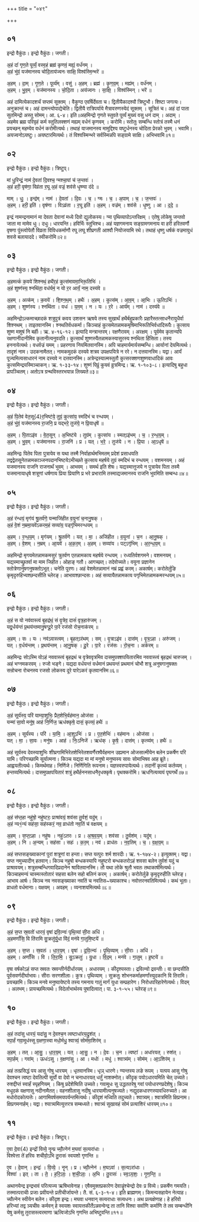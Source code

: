 +++
title = "०४९"

+++


## ०१
इन्द्रो वैकुंठः। इन्द्रो वैकुंठः। जगती।

अ॒हं दां॑ गृण॒ते पूर्व्यं॒ वस्व॒हं ब्रह्म॑ कृणवं॒ मह्यं॒ वर्ध॑नम् ।  
अ॒हं भु॑वं॒ यज॑मानस्य चोदि॒ताय॑ज्वनः साक्षि॒ विश्व॑स्मि॒न्भरे॑ ॥

अ॒हम् । दा॒म् । गृ॒ण॒ते । पूर्व्य॑म् । वसु॑ । अ॒हम् । ब्रह्म॑ । कृ॒ण॒व॒म् । मह्य॑म् । वर्ध॑नम् ।  
अ॒हम् । भु॒व॒म् । यज॑मानस्य । चो॒दि॒ता । अय॑ज्वनः । सा॒क्षि॒ । विश्व॑स्मिन् । भरे॑ ॥

अहं दामित्येकादशर्चं सप्तमं सूक्तम् । वैकुण्ठ एवर्षिर्देवता च। द्वितीयैकादश्यौ त्रिष्टुभौ। शिष्टा जगत्यः। अनुक्रान्तं च। अहं दामन्त्योपाद्येचेति। द्वितीयै रात्रिपर्याये मैत्रावरुणस्येदं सूक्तम् । सूत्रितं च। अहं दां पाता सुतमिन्द्रो अस्तु सोमम्। आ. ६-४। इति॥अहमिन्द्रो गृणते स्तुवते पूर्व्यं मुख्यं वसु धनं दाम् । अदाम् । अहमेव ब्रह्म परिवृहं कर्म स्तुतिलक्शणं मह्यम् वर्धनं कृणवम् । करोमि। स्तोतुः सम्बन्धि स्तोत्रं तस्मै धनं प्रयच्छन् महम्येव वर्धनं करोमीत्यर्थः। तथाहं याजमानस्य मामुद्दिश्य यष्टुर्धनस्य चोदिता प्रेरको भुवम् । भवामि। अयज्वनोऽयष्टुः। अयष्टारमित्यर्थः। तं विश्वस्मिन्भरे सर्वस्मिन्नपि सङ्ग्रामे साक्षि। अभिभवामि॥१॥

## ०२
इन्द्रो वैकुंठः। इन्द्रो वैकुंठः। त्रिष्टुप्।

मां धु॒रिन्द्रं॒ नाम॑ दे॒वता॑ दि॒वश्च॒ ग्मश्चा॒पां च॑ ज॒न्तवः॑ ।  
अ॒हं हरी॒ वृष॑णा॒ विव्र॑ता र॒घू अ॒हं वज्रं॒ शव॑से धृ॒ष्ण्वा द॑दे ॥

माम् । धुः॒ । इन्द्र॑म् । नाम॑ । दे॒वता॑ । दि॒वः । च॒ । ग्मः । च॒ । अ॒पाम् । च॒ । ज॒न्तवः॑ ।  
अ॒हम् । हरी॒ इति॑ । वृष॑णा । विऽव्र॑ता । र॒घू इति॑ । अ॒हम् । वज्र॑म् । शव॑से । धृ॒ष्णु । आ । द॒दे॒ ॥

इन्द्रं नामन्द्रनामानं मा देवता देवानां मध्ये दिवो द्युलोकस्य। ग्मा पृथिव्यापोऽन्तरिक्षम् । एतेषु लोकेषु जन्तवो जाता मा मामेव धुः। दधुः। धारयन्ति। हविर्भिः स्तुभिश्च। अहं यज्ञगमनाय सङ्ग्रामगमनाय वा हरी हरितवर्णौ वृषणा पुंस्त्वोपेतौ विव्रता विविधकर्माणौ रघू लघू शीघ्रगती आश्वौ नियोजयामि रथे। तथाहं धृष्णु धर्षकं वज्रमायुधं शवसे बलायाददे। स्वीकरोमि॥२॥

## ०३
इन्द्रो वैकुंठः। इन्द्रो वैकुंठः। जगती।

अ॒हमत्कं॑ क॒वये॑ शिश्नथं॒ हथै॑र॒हं कुत्स॑मावमा॒भिरू॒तिभिः॑ ।  
अ॒हं शुष्ण॑स्य॒ श्नथि॑ता॒ वध॑र्यमं॒ न यो र॒र आर्यं॒ नाम॒ दस्य॑वे ॥

अ॒हम् । अत्क॑म् । क॒वये॑ । शि॒श्न॒थ॒म् । हथैः॑ । अ॒हम् । कुत्स॑म् । आ॒व॒म् । आ॒भिः । ऊ॒तिऽभिः॑ ।  
अ॒हम् । शुष्ण॑स्य । श्नथि॑ता । वधः॑ । य॒म॒म् । न । यः । र॒रे । आर्य॑म् । नाम॑ । दस्य॑वे ॥

अहमिन्द्रोऽत्कमाच्छादकं शत्रुपुत्रं कवय उशसन ऋषये तस्य सुखार्थं हथैर्बहुप्रकारैः प्रहारैस्तत्साधनैरायुधैर्वा शिश्नथम् । ताइतवानस्मि। श्नथतिर्वधकर्मा। किञ्चाहं कुत्समेतन्नामकमृषिमाभिरूतिभिर्वधादिरूपैः। कुत्साय शुष्ण मशुषं नि बर्हीः। ऋ. ४-१६-१२। इत्यादि मन्त्रान्तरम्। रक्षणैरावम् । अरक्षम् । पूर्वमेव कृतान्यपि रक्षणानीदानीमिव कृतानीत्यनुवदति। कुत्सार्थं शुष्णस्यैतन्नामकस्यासुरस्य श्नथिता हिंसिता। तस्य हननायेत्यर्थः। वधर्वज्रं यमम् । प्रहरणाय नियमितवानस्मि। अपि चाहमार्यमार्यसम्बन्धि। आर्यानां देयमित्यर्थः। तादृशं नाम। उदकनामैतत्। नामकमुदकं दस्यवे शत्रव उपक्षपयित्रे न ररे। न दत्तवानस्मि। यद्वा। आर्यं पूज्यमित्यसाधारनं नाम दस्यवे न दत्तवानस्मि। अत्रेन्द्रस्यात्मस्तुतौ कुत्सरक्शणशुष्णवाधादिकं आवः कुत्समिन्द्रयस्मिञ्चाकन्। ऋ. १-३३-१४। शुष्णं पिप्रुं कुयवं व्रुत्रमिन्द्र। ऋ. १-१०३-८। इत्यादिषु बहुधा प्रापञ्चितम्। अतोऽत्र ग्रन्थविस्तरभयान्न लिख्यते॥३॥

## ०४
इन्द्रो वैकुंठः। इन्द्रो वैकुंठः। जगती।

अ॒हं पि॒तेव॑ वेत॒सू{4}र॒भिष्ट॑ये॒ तुग्रं॒ कुत्सा॑य॒ स्मदि॑भं च रन्धयम् ।  
अ॒हं भु॑वं॒ यज॑मानस्य रा॒जनि॒ प्र यद्भरे॒ तुज॑ये॒ न प्रि॒याधृषे॑ ॥

अ॒हम् । पि॒ताऽइ॑व । वे॒त॒सून् । अ॒भिष्ट॑ये । तुग्र॑म् । कुत्सा॑य । स्मत्ऽइ॑भम् । च॒ । र॒न्ध॒य॒म् ।  
अ॒हम् । भु॒व॒म् । यज॑मानस्य । रा॒जनि॑ । प्र । यत् । भ॒रे॒ । तुज॑ये । न । प्रि॒या । आ॒ऽधृषे॑ ॥

अहमिन्द्रः पितेव पिता पुत्रायेव स यथा तस्मै निर्वाहार्थमभिमतम् प्रदेशं प्रसाधयति तद्वद्वेतसूनेतन्नामकाञ्जनपदानभिष्टयेऽभीच्छते कुत्साय महर्षये तुग्रं स्मदिभं च रन्धयम् । वशमनयम् । अहं यजमानस्य राजनि राजनार्थं भुवम् । आभवम् । समर्थ इति शेषः। यद्यस्मात्तुजये न पुत्रायेव पिता तस्मै यजमानायाधृषे शत्रूणां धर्षणाय प्रिया प्रियाणि प्र भरे प्रभारामि तस्माद्यजमानस्य राजनि भुवमिति सम्बन्धः॥४॥

## ०५
इन्द्रो वैकुंठः। इन्द्रो वैकुंठः। जगती।

अ॒हं र॑न्धयं॒ मृग॑यं श्रु॒तर्व॑णे॒ यन्माजि॑हीत व॒युना॑ च॒नानु॒षक् ।  
अ॒हं वे॒शं न॒म्रमा॒यवे॑ऽकरम॒हं सव्या॑य॒ पड्गृ॑भिमरन्धयम् ॥

अ॒हम् । र॒न्ध॒य॒म् । मृग॑यम् । श्रु॒तर्व॑णे । यत् । मा॒ । अजि॑हीत । व॒युना॑ । च॒न । आ॒नु॒षक् ।  
अ॒हम् । वे॒शम् । न॒म्रम् । आ॒यवे॑ । अ॒क॒र॒म् । अ॒हम् । सव्या॑य । पट्ऽगृ॑भिम् । अ॒र॒न्ध॒य॒म् ॥

अहमिन्द्रो मृगयमेतन्नामकमसुरं त्रुतर्वण एतन्नामकाय महर्षये रन्धयम् । रध्यतिर्वशगमने। वशमनयम् । यद्यस्माच्छ्रुतर्वा मा माम जिहीत। ओहाङ् गतौ। आगच्छत्। तदेवोच्यते। वयुना प्रज्ञानेन स्तोत्रेणानुषगनुषक्तोऽभूत्। चनेति पूरणः। अहं वेशमेतन्नामानं नम्रं प्रह्वं करम्। अकार्षम्। करोतेर्लुङि कृमृदृरुहिभ्यश्छन्दसीति च्लेरङ्। आभावश्छान्दसः। अहं सव्यायैतन्नामकाय पगृभिमेतन्नामकमरन्धयम्॥५॥

## ०६
इन्द्रो वैकुंठः। इन्द्रो वैकुंठः। जगती।

अ॒हं स यो नव॑वास्त्वं बृ॒हद्र॑थं॒ सं वृ॒त्रेव॒ दासं॑ वृत्र॒हारु॑जम् ।  
यद्व॒र्धय॑न्तं प्र॒थय॑न्तमानु॒षग्दू॒रे पा॒रे रज॑सो रोच॒नाक॑रम् ॥

अ॒हम् । सः । यः । नव॑ऽवास्त्वम् । बृ॒हत्ऽर॑थम् । सम् । वृ॒त्राऽइ॑व । दास॑म् । वृ॒त्र॒ऽहा । अरु॑जम् ।  
यत् । व॒र्धय॑न्तम् । प्र॒थय॑न्तम् । आ॒नु॒षक् । दू॒रे । पा॒रे । रज॑सः । रो॒च॒ना । अक॑रम् ॥

अहमिन्द्रः सोऽस्मि योऽहं नववास्त्वं बृहद्रथं च वृत्रेववृत्रमिव दासमुपक्शपयितारमिव नववास्त्वं बृहद्रथं चारुजम् । अहं भग्नमकरवम् । रुजो भङ्गे। यद्यदा वर्धयन्तं वर्धमानं प्रथयन्तं प्रथमानं चोभौ शत्रू अनुषगानुषक्तः सन्रोचना रोचनस्य रजसो लोकस्य दूरे पारेऽकरं कृतवानस्मि॥६॥

## ०७
इन्द्रो वैकुंठः। इन्द्रो वैकुंठः। जगती।

अ॒हं सूर्य॑स्य॒ परि॑ याम्या॒शुभिः॒ प्रैत॒शेभि॒र्वह॑मान॒ ओज॑सा ।  
यन्मा॑ सा॒वो मनु॑ष॒ आह॑ नि॒र्णिज॒ ऋध॑क्कृषे॒ दासं॒ कृत्व्यं॒ हथैः॑ ॥

अ॒हम् । सूर्य॑स्य । परि॑ । या॒मि॒ । आ॒शुऽभिः॑ । प्र । ए॒त॒शेभिः॑ । वह॑मानः । ओज॑सा ।  
यत् । मा॒ । सा॒वः । मनु॑षः । आह॑ । निः॒ऽनिजे॑ । ऋध॑क् । कृ॒षे॒ । दास॑म् । कृत्व्य॑म् । हथैः॑ ॥

अहं सूर्यस्य देवस्याशुभिः शीघ्रगामिभिरेतशेभिरेतशवर्णैरश्वैर्वहमान उह्यमान ओजसात्मीयेन बलेन प्रकर्षेण परि यामि। परिगच्छामि सूर्यात्मना। किञ्च यद्यदा मा मां मनुषो मनुष्यस्य सावः सोमाभिषव आह ब्रूते। आह्वयतीत्यर्थः। किमर्थमाह। निर्णिजे। निर्णिगिति रूपनाम। यज्ञस्वरुपायेत्यर्थः। तदानीं कृत्व्यं कर्तव्यम् । हन्तव्यमित्यर्थः। दासमुपक्षपयितारं शत्रुं हथैर्हननसाधनैरृधक्कृषे। पृथक्करोमि। ऋधगित्यव्ययं पृघगर्थे॥७॥

## ०८
इन्द्रो वैकुंठः। इन्द्रो वैकुंठः। जगती।

अ॒हं स॑प्त॒हा नहु॑षो॒ नहु॑ष्टरः॒ प्राश्रा॑वयं॒ शव॑सा तु॒र्वशं॒ यदु॑म् ।  
अ॒हं न्य१॒॑न्यं सह॑सा॒ सह॑स्करं॒ नव॒ व्राध॑तो नव॒तिं च॑ वक्षयम् ॥

अ॒हम् । स॒प्त॒ऽहा । नहु॑षः । नहुः॑ऽतरः । प्र । अ॒श्र॒व॒य॒म् । शव॑सा । तु॒र्वश॑म् । यदु॑म् ।  
अ॒हम् । नि । अ॒न्यम् । सह॑सा । सहः॑ । क॒र॒म् । नव॑ । व्राध॑तः । न॒व॒तिम् । च॒ । व॒क्ष॒य॒म् ॥

अहं सप्तसङ्ख्याकानां पुरां शत्रूणां वा हन्ता। सप्त यत्पुरः शर्म शारदीः। ऋ. १-१७४-२। इत्युक्तम्। यद्वा। सप्त नमुच्यादीन् हतवान्। किञ्च नहुषो बन्धकस्यापि नहुष्टरो बन्धकतरोऽहं शवसा बलेन तुर्वशं यदुं च प्राश्रावयम्। शत्रुसम्बन्धिगवादिप्रदानेन श्रावितवानस्मि। तौ यथा लोके श्रुतौ भवतः तथाकार्षमित्यर्थः। किञ्चाहमन्यं चास्मत्स्तोतारं सहसा बलेन सहो बलिनं करम् । अकार्षम्। करोतेर्लुङे कृमृदृरुहीति च्लेरङ्। आभाव आर्षः। किञ्च नव नवसङ्ख्याका नवतिं च नवतिस~ख्याकाश्च। नवोत्तरनवतिमित्यर्थः। कथं भूताः। व्राधतो वर्धमानाः। वक्षयम् । अवहम् । व्यनाशयमित्यर्थः॥८॥

## ०९
इन्द्रो वैकुंठः। इन्द्रो वैकुंठः। जगती।

अ॒हं स॒प्त स्र॒वतो॑ धारयं॒ वृषा॑ द्रवि॒त्न्वः॑ पृथि॒व्यां सी॒रा अधि॑ ।  
अ॒हमर्णां॑सि॒ वि ति॑रामि सु॒क्रतु॑र्यु॒धा वि॑दं॒ मन॑वे गा॒तुमि॒ष्टये॑ ॥

अ॒हम् । स॒प्त । स्र॒वतः॑ । धा॒र॒य॒म् । वृषा॑ । द्र॒वि॒त्न्वः॑ । पृ॒थि॒व्याम् । सी॒राः । अधि॑ ।  
अ॒हम् । अर्णां॑सि । वि । ति॒रा॒मि॒ । सु॒ऽक्रतुः॑ । यु॒धा । वि॒द॒म् । मन॑वे । गा॒तुम् । इ॒ष्टये॑ ॥

वृषा वर्षकोऽहं सप्त स्रवतः स्रवन्तीर्नदीर्धारयम् । अधारयम् । कीदृश्यस्ताः। द्रवित्न्वो द्रवन्तीः। वा छन्दसीति पूर्वसवर्णदीर्घाभावः। सीराः सरणशीलाः। कुत्र। पृथिव्याम् । सुक्रतुः शोभनकर्माहमर्णांस्युदकानि वि तिरामि। प्रयच्छामि। किञ्च मनवे मनुष्यायेष्टये तस्य गमनाय गातुं मार्गं युधा सम्प्रहारेण। निरोधपरिहारेणेत्यर्थः। विदम् । अलभम्। प्रायच्छमित्यर्थः। विदेर्लाभार्थस्य पुषादित्वात्। पा. ३-१-५५। च्लेरङ्॥९॥

## १०
इन्द्रो वैकुंठः। इन्द्रो वैकुंठः। जगती।

अ॒हं तदा॑सु धारयं॒ यदा॑सु॒ न दे॒वश्च॒न त्वष्टाधा॑रय॒द्रुश॑त् ।  
स्पा॒र्हं गवा॒मूध॑स्सु व॒क्षणा॒स्वा मधो॒र्मधु॒ श्वात्र्यं॒ सोम॑मा॒शिर॑म् ॥

अ॒हम् । तत् । आ॒सु॒ । धा॒र॒य॒म् । यत् । आ॒सु॒ । न । दे॒वः । च॒न । त्वष्टा॑ । अधा॑रयत् । रुश॑त् ।  
स्पा॒र्हम् । गवा॑म् । ऊधः॑ऽसु । व॒क्षणा॑सु । आ । मधोः॑ । मधु॑ । श्वात्र्य॑म् । सोम॑म् । आ॒ऽशिर॑म् ॥

अहं तत्प्रसिद्धं पय आसु गोषु धारयम् । धृतवानस्मि। धृञ् धारणे। ण्यन्तस्य लङे रूपम् । यत्पय आसु गोषु देवश्चन त्वष्टा देवतिल्पी सूर्यो वा देवो न चनाधारयत् धर्तुं नाशक्नोत्। कीदृक् पयोऽधारयमिति चेत् उच्यते। रुशद्दीप्तं स्वार्हं स्पृहणियम् । किषु प्रदेशेष्विति उच्यते। गवामूधः सु उद्धततरेषु गवां पयोधारणप्रदेशेषु। किञ्च मधूदकं वक्षणासु नदीनामैतत्। वहनशीलासु नदीषु धारयामीत्यनुषज्यते। नद्युदकधारणस्यावधिरुच्यते। आ मधोरोदकोत्पत्तेः। आगामिवर्षसमयपर्यन्तमित्यर्थः। कीदृशं मध्विति तदुच्यते। श्वात्र्यम्। श्वात्रमिति क्षिप्रनाम। क्षिप्रगमनार्हम्। यद्वा। श्यात्र्यमित्युत्तरत्र सम्बध्यते। श्वात्र्यं सुखावहं सोमं प्रत्याशिरं धारयम्॥१०॥

## ११
इन्द्रो वैकुंठः। इन्द्रो वैकुंठः। त्रिष्टुप्।

ए॒वा दे॒वा{4} इन्द्रो॑ विव्ये॒ नॄन्प्र च्यौ॒त्नेन॑ म॒घवा॑ स॒त्यरा॑धाः ।  
विश्वेत्ता ते॑ हरिवः शचीवो॒ऽभि तु॒रासः॑ स्वयशो गृणन्ति ॥

ए॒व । दे॒वान् । इन्द्रः॑ । वि॒व्ये॒ । नॄन् । प्र । च्यौ॒त्नेन॑ । म॒घऽवा॑ । स॒त्यऽरा॑धाः ।  
विश्वा॑ । इत् । ता । ते॒ । ह॒रि॒ऽवः॒ । श॒ची॒ऽवः॒ । अ॒भि । तु॒रासः॑ । स्व॒ऽय॒शः॒ । गृ॒ण॒न्ति॒ ॥

अथानयेन्द्र इन्द्रभावं परित्यज्य ऋषिभावेनाह। एवैवमुक्तप्रकारेण देवान्नॄंश्चेन्द्रो देवः प्र विव्ये। प्रकर्षेण गमयति। तस्मात्पराचीः प्रजाः प्रवीयन्ते प्रतीचीर्जायन्ते। तै. सं. ६-३-१-४। इति ब्राह्मणम्। किमन्यसहायेन नेत्याह। च्यौत्नेन स्वीयेन बलेन। कीदृश इन्द्रः। मघवा धनवान् सत्यराधाः सत्यधनः। अथ प्रत्यक्षेणाह। हे हरिवो हरिभ्यां तद्व ञ्यचीवः कर्मवन् हे स्वयशः स्वायत्तकीर्तेऽन्नवन्वेन्द्र ता तानि विश्वा सर्वाणि कर्माणि ते तव सम्बन्धीनि येषु कर्मसु तुरासस्त्वरमाणा ऋत्विजोऽभि गृणन्ति अभिष्टुवन्ति॥११॥